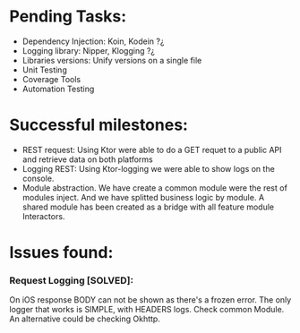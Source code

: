 # Pending Tasks:

+ Dependency Injection: Koin, Kodein ?¿
+ Logging library: Nipper, Klogging ?¿
+ Libraries versions: Unify versions on a single file
+ Unit Testing
+ Coverage Tools
+ Automation Testing



# Successful milestones:

+ REST request: Using Ktor were able to do a GET requet to a public API and retrieve data on both platforms
+ Logging REST: Using Ktor-logging we were able to show logs on the console.
+ Module abstraction. We have create a common module were the rest of modules inject. And we have splitted business logic by module. A shared module has been created as a bridge with all feature module Interactors.



# Issues found:

### Request Logging [SOLVED]:
On iOS response BODY can not be shown as there's a frozen error. The only logger that works is SIMPLE, with HEADERS logs. Check common Module. An alternative could be checking Okhttp.




